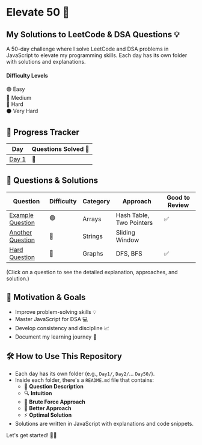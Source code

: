 # Elevate 50 🚀

## My Solutions to LeetCode & DSA Questions 💡

A 50-day challenge where I solve LeetCode and DSA problems in JavaScript to elevate my programming skills. Each day has its own folder with solutions and explanations.

#### Difficulty Levels

🟢 Easy  
🔵 Medium  
🔴 Hard  
⚫️ Very Hard

## 📅 Progress Tracker

| Day  | Questions Solved 📌 |
|------|---------------------|
| [Day 1](./Day1/README.md)  | 🔗  |

## 📌 Questions & Solutions

| Question | Difficulty | Category | Approach | Good to Review |
|----------|------------|------------|------------|----------------|
| [Example Question](/Day1/example-question.md) | 🟢 | Arrays | Hash Table, Two Pointers | ✅ |
| [Another Question](/Day2/another-question.md) | 🔵 | Strings | Sliding Window | |
| [Hard Question](/Day10/hard-question.md) | 🔴 | Graphs | DFS, BFS | ✅ |

(Click on a question to see the detailed explanation, approaches, and solution.)

## 🎯 Motivation & Goals
- Improve problem-solving skills 💡
- Master JavaScript for DSA 💻
- Develop consistency and discipline 📈
- Document my learning journey 📖

## 🛠️ How to Use This Repository
- Each day has its own folder (e.g., `Day1/`, `Day2/`... `Day50/`).
- Inside each folder, there's a `README.md` file that contains:
  - 📌 **Question Description**
  - 🔍 **Intuition**
  - 🛑 **Brute Force Approach**
  - 🚀 **Better Approach**
  - ⚡ **Optimal Solution**
- Solutions are written in JavaScript with explanations and code snippets.

Let's get started! 🚀🔥

